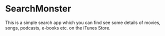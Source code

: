 # SearchMonster
This is a simple search app which you can find see some details of movies, songs, podcasts, e-books etc. on the iTunes Store.
